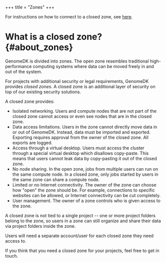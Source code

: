 +++
title = "Zones"
+++

For instructions on how to connect to a closed zone, see
[here](@/docs/getting-started.md#zone_connect).

# What is a closed zone? {#about_zones}

GenomeDK is divided into zones. The open zone resembles traditional
high-performance computing systems where data can be moved freely in and out of
the system.

For projects with additional security or legal requirements, GenomeDK provides
*closed zones*. A closed zone is an additional layer of security on top of our
existing security solutions.

A closed zone provides:

* Isolated networking. Users and compute nodes that are not part of the closed
  zone cannot access or even see nodes that are in the closed zone.
* Data access limitations. Users in the zone cannot directly move data in or out
  of GenomeDK. Instead, data must be imported and exported. Exporting requires
  approval from the owner of the closed zone. All exports are logged.
* Access through a virtual desktop. Users must access the cluster through a
  special virtual desktop which disallows copy-paste. This means that users
  cannot leak data by copy-pasting it out of the closed zone.
* No node sharing. In the open zone, jobs from multiple users can run on the
  same compute node. In a closed zone, only jobs started by users in the same
  zone can share a compute node.
* Limited or no Internet connectivity. The owner of the zone can choose how
  "open" the zone should be. For example, connections to specific websites can
  be allowed, or Internet connectivity can be cut completely.
* User management. The owner of a zone controls who is given access to the zone.

A closed zone is not tied to a single project -- one or more project
folders belong to the zone, so users in a zone can still organize and
share their data via project folders inside the zone.

Users will need a separate account/user for each closed zone they need
access to.

If you think that you need a closed zone for your projects, feel free to
get in touch.
